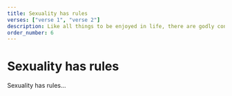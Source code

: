 ```yaml
---
title: Sexuality has rules
verses: ["verse 1", "verse 2"]
description: Like all things to be enjoyed in life, there are godly constraints around sexuality. Any sexual act outside of a consensual and heterosexual marriage is sin.
order_number: 6
---
```


# Sexuality has rules

Sexuality has rules...